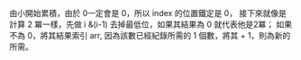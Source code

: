 由小開始累積，由於 0一定會是 0，所以 index 的位置鐵定是 0，
接下來就像是計算 2 冪一樣，先做 i &(i-1) 去掉最低位，如果其結果為 0 就代表他是2冪；
如果不為 0，將其結果索引 arr, 因為該數已經紀錄所需的 1 個數，將其 + 1，則為新的所需。
